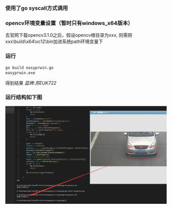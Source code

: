 ### 使用了go syscall方式调用

### opencv环境变量设置（暂时只有windows_x64版本）
去官网下载opencv3.1.0之后，假设opencv根目录为xxx, 则需把xxx\build\x64\vc12\bin加进系统path环境变量下

### 运行
```
go build easyprwin.go
easyprwin.exe
```
得到结果 *蓝牌:苏EUK722*

### 运行结构如下图
![easypr.go效果图](shows.png)